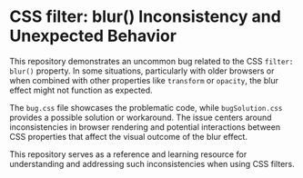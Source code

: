 # CSS filter: blur() Inconsistency and Unexpected Behavior
This repository demonstrates an uncommon bug related to the CSS `filter: blur()` property. In some situations, particularly with older browsers or when combined with other properties like `transform` or `opacity`, the blur effect might not function as expected.

The `bug.css` file showcases the problematic code, while `bugSolution.css` provides a possible solution or workaround.  The issue centers around inconsistencies in browser rendering and potential interactions between CSS properties that affect the visual outcome of the blur effect.

This repository serves as a reference and learning resource for understanding and addressing such inconsistencies when using CSS filters.